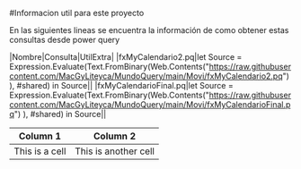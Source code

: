 #Informacion util para este proyecto

En las siguientes lineas se encuentra la información de como obtener estas consultas desde power query

|Nombre|Consulta|UtilExtra|
|fxMyCalendario2.pq|let Source = Expression.Evaluate(Text.FromBinary(Web.Contents("https://raw.githubusercontent.com/MacGyLiteyca/MundoQuery/main/Movi/fxMyCalendario2.pq") ), #shared) in Source||
|fxMyCalendarioFinal.pq|let Source = Expression.Evaluate(Text.FromBinary(Web.Contents("https://raw.githubusercontent.com/MacGyLiteyca/MundoQuery/main/Movi/fxMyCalendarioFinal.pq") ), #shared) in Source||



| Column 1 | Column 2 |
|---|---|
| This is a cell | This is another cell |
